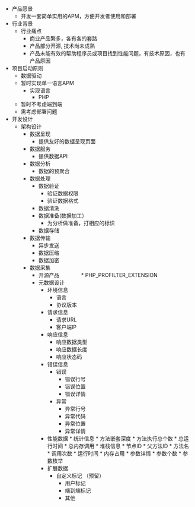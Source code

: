 * 产品愿景
    * 开发一套简单实用的APM，方便开发者使用和部署
* 行业背景
    * 行业痛点
      * 商业产品繁多，各有各的套路
      * 产品部分开源, 技术尚未成熟
      * 产品未能有效的帮助程序员或项目找到性能问题，有技术原因，也有产品原因
* 项目启动原则
    * 数据驱动
    * 暂时实现单一语言APM
      * 实现语言
         * PHP
    * 暂时不考虑端到端
    * 需考虑部署问题
* 开发设计
    * 架构设计
        * 数据呈现 
            * 提供友好的数据呈现页面
        * 数据服务
            * 提供数据API
        * 数据分析
            * 数据的预聚合
        * 数据处理
            * 数据验证
                * 验证数据权限
                * 验证数据格式
            * 数据清洗
            * 数据准备(数据加工）
                * 为分析做准备，打相应的标识
            * 数据存储
        * 数据传输
            * 异步发送
            * 数据压缩
            * 数据加密
        * 数据采集
            * 开源产品
               * PHP_PROFILTER_EXTENSION
            * 元数据设计
                * 环境信息
                    * 语言
                    * 协议版本
                * 请求信息
                    * 请求URL
                    * 客户端IP
                * 响应信息
                    * 响应数据类型
                    * 响应数据长度
                    * 响应状态码
                * 错误信息
                    * 错误
                        * 错误行号
                        * 错误位置
                        * 错误详情
                    * 异常
                        * 异常行号
                        * 异常代码
                        * 异常位置
                        * 异常详情
                 * 性能数据
                        * 统计信息
                           * 方法嵌套深度
                           * 方法执行总个数
                           * 总运行时间
                           * 总内存调用
                        * 堆栈信息
                            * 节点ID
                            * 父方法ID
                            * 方法名
                            * 调用次数
                            * 运行时间
                            * 内存占用
                            * 参数详情
                            * 参数个数
                            * 参数枚举
                 * 扩展数据
                     * 自定义标记 （预留）
                         * 用户标记
                         * 端到端标记
                         * 其他
